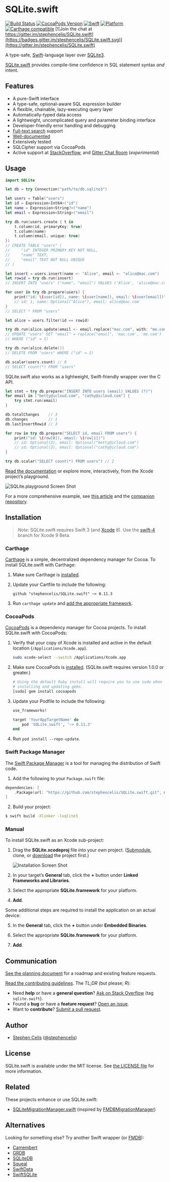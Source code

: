 # SQLite.swift

[![Build Status][Badge]][Travis] [![CocoaPods Version](https://cocoapod-badges.herokuapp.com/v/SQLite.swift/badge.png)](http://cocoadocs.org/docsets/SQLite.swift) [![Swift](https://img.shields.io/badge/swift-3-orange.svg?style=flat)](https://developer.apple.com/swift/) [![Platform](https://cocoapod-badges.herokuapp.com/p/SQLite.swift/badge.png)](http://cocoadocs.org/docsets/SQLite.swift) [![Carthage compatible](https://img.shields.io/badge/Carthage-compatible-4BC51D.svg?style=flat)](https://github.com/Carthage/Carthage) [![Join the chat at https://gitter.im/stephencelis/SQLite.swift](https://badges.gitter.im/stephencelis/SQLite.swift.svg)](https://gitter.im/stephencelis/SQLite.swift)

A type-safe, [Swift][]-language layer over [SQLite3][].

[SQLite.swift][] provides compile-time confidence in SQL statement
syntax _and_ intent.

[Badge]: https://img.shields.io/travis/stephencelis/SQLite.swift/master.svg?style=flat
[Travis]: https://travis-ci.org/stephencelis/SQLite.swift
[Swift]: https://developer.apple.com/swift/
[SQLite3]: http://www.sqlite.org
[SQLite.swift]: https://github.com/stephencelis/SQLite.swift


## Features

 - A pure-Swift interface
 - A type-safe, optional-aware SQL expression builder
 - A flexible, chainable, lazy-executing query layer
 - Automatically-typed data access
 - A lightweight, uncomplicated query and parameter binding interface
 - Developer-friendly error handling and debugging
 - [Full-text search][] support
 - [Well-documented][See Documentation]
 - Extensively tested
 - SQLCipher support via CocoaPods
 - Active support at [StackOverflow](http://stackoverflow.com/questions/tagged/sqlite.swift), and [Gitter Chat Room](https://gitter.im/stephencelis/SQLite.swift) (_experimental_)

[Full-text search]: Documentation/Index.md#full-text-search
[See Documentation]: Documentation/Index.md#sqliteswift-documentation


## Usage

``` swift
import SQLite

let db = try Connection("path/to/db.sqlite3")

let users = Table("users")
let id = Expression<Int64>("id")
let name = Expression<String?>("name")
let email = Expression<String>("email")

try db.run(users.create { t in
    t.column(id, primaryKey: true)
    t.column(name)
    t.column(email, unique: true)
})
// CREATE TABLE "users" (
//     "id" INTEGER PRIMARY KEY NOT NULL,
//     "name" TEXT,
//     "email" TEXT NOT NULL UNIQUE
// )

let insert = users.insert(name <- "Alice", email <- "alice@mac.com")
let rowid = try db.run(insert)
// INSERT INTO "users" ("name", "email") VALUES ('Alice', 'alice@mac.com')

for user in try db.prepare(users) {
    print("id: \(user[id]), name: \(user[name]), email: \(user[email])")
    // id: 1, name: Optional("Alice"), email: alice@mac.com
}
// SELECT * FROM "users"

let alice = users.filter(id == rowid)

try db.run(alice.update(email <- email.replace("mac.com", with: "me.com")))
// UPDATE "users" SET "email" = replace("email", 'mac.com', 'me.com')
// WHERE ("id" = 1)

try db.run(alice.delete())
// DELETE FROM "users" WHERE ("id" = 1)

db.scalar(users.count) // 0
// SELECT count(*) FROM "users"
```

SQLite.swift also works as a lightweight, Swift-friendly wrapper over the C
API.

``` swift
let stmt = try db.prepare("INSERT INTO users (email) VALUES (?)")
for email in ["betty@icloud.com", "cathy@icloud.com"] {
    try stmt.run(email)
}

db.totalChanges    // 3
db.changes         // 1
db.lastInsertRowid // 3

for row in try db.prepare("SELECT id, email FROM users") {
    print("id: \(row[0]), email: \(row[1])")
    // id: Optional(2), email: Optional("betty@icloud.com")
    // id: Optional(3), email: Optional("cathy@icloud.com")
}

try db.scalar("SELECT count(*) FROM users") // 2
```

[Read the documentation][See Documentation] or explore more,
interactively, from the Xcode project’s playground.

![SQLite.playground Screen Shot](Documentation/Resources/playground@2x.png)

For a more comprehensive example, see [this article](http://masteringswift.blogspot.com/2015/09/create-data-access-layer-with.html) and the [companion repository](https://github.com/hoffmanjon/SQLiteDataAccessLayer2/tree/master).

## Installation

> _Note:_ SQLite.swift requires Swift 3 (and [Xcode][] 8). Use the [swift-4][] branch for Xcode 9 Beta.

### Carthage

[Carthage][] is a simple, decentralized dependency manager for Cocoa. To
install SQLite.swift with Carthage:

 1. Make sure Carthage is [installed][Carthage Installation].

 2. Update your Cartfile to include the following:

    ```
    github "stephencelis/SQLite.swift" ~> 0.11.3
    ```

 3. Run `carthage update` and [add the appropriate framework][Carthage Usage].


[Carthage]: https://github.com/Carthage/Carthage
[Carthage Installation]: https://github.com/Carthage/Carthage#installing-carthage
[Carthage Usage]: https://github.com/Carthage/Carthage#adding-frameworks-to-an-application


### CocoaPods

[CocoaPods][] is a dependency manager for Cocoa projects. To install
SQLite.swift with CocoaPods:

 1. Verify that your copy of Xcode is installed and active in the default location (`/Applications/Xcode.app`).

    ```sh
    sudo xcode-select --switch /Applications/Xcode.app
    ```

 2. Make sure CocoaPods is [installed][CocoaPods Installation]. (SQLite.swift requires version 1.0.0 or greater.)

    ``` sh
    # Using the default Ruby install will require you to use sudo when
    # installing and updating gems.
    [sudo] gem install cocoapods
    ```

 3. Update your Podfile to include the following:

    ``` ruby
    use_frameworks!

    target 'YourAppTargetName' do
        pod 'SQLite.swift', '~> 0.11.3'
    end
    ```

 4. Run `pod install --repo-update`.

[CocoaPods]: https://cocoapods.org
[CocoaPods Installation]: https://guides.cocoapods.org/using/getting-started.html#getting-started

### Swift Package Manager

The [Swift Package Manager][] is a tool for managing the distribution of Swift code.

1. Add the following to your `Package.swift` file:

  ```swift
  dependencies: [
      .Package(url: "https://github.com/stephencelis/SQLite.swift.git", majorVersion: 0, minor: 11)
  ]
  ```

2. Build your project:

  ``` sh
  $ swift build -Xlinker -lsqlite3
  ```

[Swift Package Manager]: https://swift.org/package-manager

### Manual

To install SQLite.swift as an Xcode sub-project:

 1. Drag the **SQLite.xcodeproj** file into your own project.
    ([Submodule][], clone, or [download][] the project first.)

    ![Installation Screen Shot](Documentation/Resources/installation@2x.png)

 2. In your target’s **General** tab, click the **+** button under **Linked
    Frameworks and Libraries**.

 3. Select the appropriate **SQLite.framework** for your platform.

 4. **Add**.

Some additional steps are required to install the application on an actual device:

 5. In the **General** tab, click the **+** button under **Embedded Binaries**.

 6. Select the appropriate **SQLite.framework** for your platform.

 7. **Add**.


[Xcode]: https://developer.apple.com/xcode/downloads/
[Submodule]: http://git-scm.com/book/en/Git-Tools-Submodules
[download]: https://github.com/stephencelis/SQLite.swift/archive/master.zip


## Communication

[See the planning document] for a roadmap and existing feature requests.

[Read the contributing guidelines][]. The _TL;DR_ (but please; _R_):

 - Need **help** or have a **general question**? [Ask on Stack
   Overflow][] (tag `sqlite.swift`).
 - Found a **bug** or have a **feature request**? [Open an issue][].
 - Want to **contribute**? [Submit a pull request][].

[See the planning document]: /Documentation/Planning.md
[Read the contributing guidelines]: ./CONTRIBUTING.md#contributing
[Ask on Stack Overflow]: http://stackoverflow.com/questions/tagged/sqlite.swift
[Open an issue]: https://github.com/stephencelis/SQLite.swift/issues/new
[Submit a pull request]: https://github.com/stephencelis/SQLite.swift/fork


## Author

 - [Stephen Celis](mailto:stephen@stephencelis.com)
   ([@stephencelis](https://twitter.com/stephencelis))


## License

SQLite.swift is available under the MIT license. See [the LICENSE
file](./LICENSE.txt) for more information.

## Related

These projects enhance or use SQLite.swift:

 - [SQLiteMigrationManager.swift](https://github.com/garriguv/SQLiteMigrationManager.swift) (inspired by [FMDBMigrationManager](https://github.com/layerhq/FMDBMigrationManager))


## Alternatives

Looking for something else? Try another Swift wrapper (or [FMDB][]):

 - [Camembert](https://github.com/remirobert/Camembert)
 - [GRDB](https://github.com/groue/GRDB.swift)
 - [SQLiteDB](https://github.com/FahimF/SQLiteDB)
 - [Squeal](https://github.com/nerdyc/Squeal)
 - [SwiftData](https://github.com/ryanfowler/SwiftData)
 - [SwiftSQLite](https://github.com/chrismsimpson/SwiftSQLite)

[FMDB]: https://github.com/ccgus/fmdb
[swift-4]: https://github.com/stephencelis/SQLite.swift/tree/swift-4
